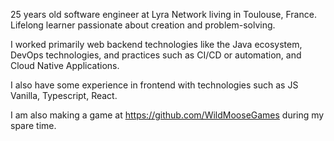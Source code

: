 25 years old software engineer at Lyra Network living in Toulouse, France.
Lifelong learner passionate about creation and problem-solving.

I worked primarily web backend technologies like the Java ecosystem, DevOps technologies, and practices such as CI/CD or automation, and Cloud Native Applications. 

I also have some experience in frontend with technologies such as JS Vanilla, Typescript, React. 

I am also making a game at https://github.com/WildMooseGames during my spare time. 
